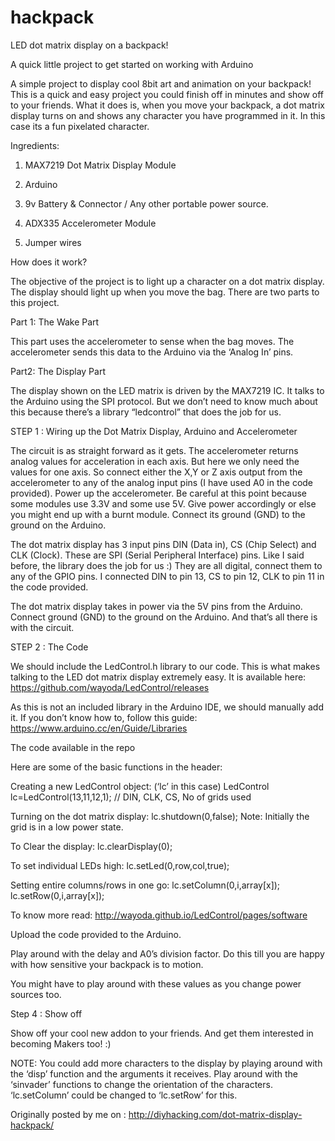 # hackpack
LED dot matrix display on a backpack!

A quick little project to get started on working with Arduino

A simple project to display cool 8bit art and animation on your backpack! This is a quick and easy project you could finish off in minutes and show off to your friends. What it does is, when you move your backpack, a dot matrix display turns on and shows any character you have programmed in it. In this case its a fun pixelated character.

Ingredients:

1. MAX7219 Dot Matrix Display Module

2. Arduino <Any version>

3. 9v Battery & Connector / Any other portable power source.

4. ADX335 Accelerometer Module

5. Jumper wires

How does it work?

The objective of the project is to light up a character on a dot matrix display. The display should light up when you move the bag. There are two parts to this project.

Part 1: The Wake Part

This part uses the accelerometer to sense when the bag moves. The accelerometer sends this data to the Arduino via the ‘Analog In’ pins.

Part2: The Display Part

The display shown on the LED matrix is driven by the MAX7219 IC. It talks to the Arduino using the SPI protocol. But we don’t need to know much about this because there’s a library “ledcontrol” that does the job for us.

STEP 1 : Wiring up the Dot Matrix Display, Arduino and Accelerometer

The circuit is as straight forward as it gets. The accelerometer returns analog values for acceleration in each axis. But here we only need the values for one axis. So connect either the X,Y or Z axis output from the accelerometer to any of the analog input pins (I have used A0 in the code provided). Power up the accelerometer. Be careful at this point because some modules use 3.3V and some use 5V. Give power accordingly or else you might end up with a burnt module. Connect its ground (GND) to the ground on the Arduino.

The dot matrix display has 3 input pins DIN (Data in), CS (Chip Select) and CLK (Clock). These are SPI (Serial Peripheral Interface) pins. Like I said before, the library does the job for us :) They are all digital, connect them to any of the GPIO pins. I connected DIN to pin 13, CS to pin 12, CLK to pin 11 in the code provided.

The dot matrix display takes in power via the 5V pins from the Arduino. Connect ground (GND) to the ground on the Arduino. And that’s all there is with the circuit.

STEP 2 : The Code

We should include the LedControl.h library to our code. This is what makes talking to the LED dot matrix display extremely easy. It is available here: https://github.com/wayoda/LedControl/releases

As this is not an included library in the Arduino IDE, we should manually add it. If you don’t know how to, follow this guide: https://www.arduino.cc/en/Guide/Libraries

The code available in the repo

Here are some of the basic functions in the header:

Creating a new LedControl object: (‘lc’ in this case)
  LedControl lc=LedControl(13,11,12,1);  // DIN, CLK, CS, No of grids used

Turning on the dot matrix display:
  lc.shutdown(0,false);
  Note: Initially the grid is in a low power state.

To Clear the display:
  lc.clearDisplay(0);

To set individual LEDs high:
  lc.setLed(0,row,col,true);

Setting entire columns/rows in one go:
  lc.setColumn(0,i,array[x]);
  lc.setRow(0,i,array[x]);

To know more read: http://wayoda.github.io/LedControl/pages/software

Upload the code provided to the Arduino.

Play around with the delay and A0’s division factor. Do this till you are happy with how sensitive your backpack is to motion.

You might have to play around with these values as you change power sources too.

Step 4 : Show off

Show off your cool new addon to your friends. And get them interested in becoming Makers too! :)

NOTE: You could add more characters to the display by playing around with the ‘disp’ function and the arguments it receives. Play around with the ‘sinvader’ functions to change the orientation of the characters. ‘lc.setColumn’ could be changed to ‘lc.setRow’ for this.



Originally posted by me on : http://diyhacking.com/dot-matrix-display-hackpack/